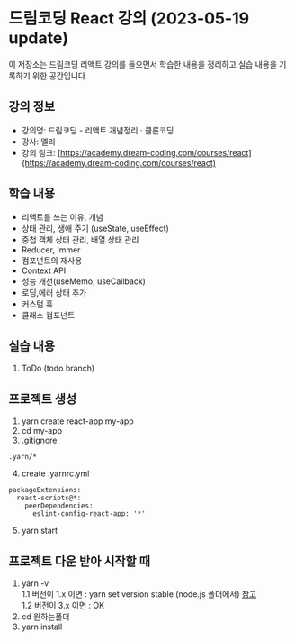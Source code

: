 # 드림코딩 React 강의 (2023-05-19 update)

이 저장소는 드림코딩 리액트 강의를 들으면서 학습한 내용을 정리하고 실습 내용을 기록하기 위한 공간입니다.

## 강의 정보

- 강의명: 드림코딩 - 리액트 개념정리 · 클론코딩
- 강사: 엘리
- 강의 링크: [https://academy.dream-coding.com/courses/react](https://academy.dream-coding.com/courses/react)

## 학습 내용

- 리액트를 쓰는 이유, 개념
- 상태 관리, 생애 주기 (useState, useEffect)
- 중첩 객체 상태 관리, 배열 상태 관리
- Reducer, Immer
- 컴포넌트의 재사용
- Context API
- 성능 개선(useMemo, useCallback)
- 로딩,에러 상태 추가
- 커스텀 훅
- 클래스 컴포넌트

## 실습 내용

1. ToDo (todo branch)

## 프로젝트 생성

1. yarn create react-app my-app
2. cd my-app
3. .gitignore

```
.yarn/*

```

4. create .yarnrc.yml

```
packageExtensions:
  react-scripts@*:
    peerDependencies:
      eslint-config-react-app: '*'
```

5. yarn start


## 프로젝트 다운 받아 시작할 때

1. yarn -v 
<br/>1.1 버전이 1.x 이면 : yarn set version stable (node.js 폴더에서) [참고](https://yarnpkg.com/getting-started/install)
<br/>1.2 버전이 3.x 이면 : OK
2. cd 원하는폴더
2. yarn install 

